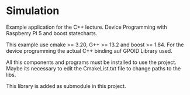 # Simulation
Example application for the C++ lecture. Device Programming with Raspberry PI 5 and boost statecharts.

This example use cmake >= 3.20, G++ >= 13.2 and boost >= 1.84. For the device programming the actual C++ binding auf GPOID Library used.

All this components and programs must be installed to use the project. Maybe its necessary to edit the CmakeList.txt file to change paths to the libs.

This library is added as submodule in this project.

